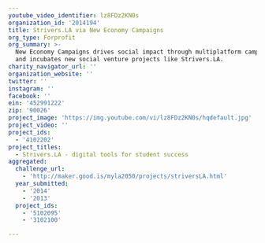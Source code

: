 ```yaml
---
youtube_video_identifier: lz8FDz2KN0s
organization_id: '2014194'
title: Strivers.LA via New Economy Campaigns
org_type: Forprofit
org_summary: >-
  New Economy Campaigns drives social impact through multiplatform campaigns,
  and incubates new social venture projects like Strivers.LA.
charity_navigator_url: ''
organization_website: ''
twitter: ''
instagram: ''
facebook: ''
ein: '452991222'
zip: '90026'
project_image: 'https://img.youtube.com/vi/lz8FDz2KN0s/hqdefault.jpg'
project_video: ''
project_ids:
  - '4102202'
project_titles:
  - Strivers.LA - digital tools for student success
aggregated:
  challenge_url:
    - 'http://maker.good.is/myla2050/projects/striversLA.html'
  year_submitted:
    - '2014'
    - '2013'
  project_ids:
    - '5102095'
    - '3102100'

---
```

